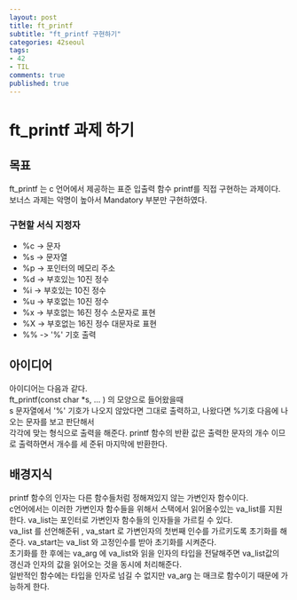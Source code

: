 ```yaml
---
layout: post
title: ft_printf
subtitle: "ft_printf 구현하기"
categories: 42seoul
tags:
- 42
- TIL
comments: true
published: true
---
```


# ft_printf 과제 하기

## 목표  

ft_printf 는 c 언어에서 제공하는 표준 입출력 함수 printf를 직접 구현하는 과제이다.  
보너스 과제는 악명이 높아서 Mandatory 부분만 구현하였다.  
  
  
### 구현할 서식 지정자  
- %c -> 문자
- %s -> 문자열
- %p -> 포인터의 메모리 주소
- %d -> 부호있는 10진 정수
- %i -> 부호있는 10진 정수
- %u -> 부호없는 10진 정수
- %x -> 부호없는 16진 정수 소문자로 표현 
- %X -> 부호없는 16진 정수 대문자로 표현
- %% -> '%' 기호 출력 

## 아이디어  

아이디어는 다음과 같다.  
ft_printf(const char *s, ... ) 의 모양으로 들어왔을때  
s 문자열에서 '%' 기호가 나오지 않았다면 그대로 출력하고, 나왔다면 %기호 다음에 나오는 문자를 보고 판단해서  
각각에 맞는 형식으로 출력을 해준다.  printf 함수의 반환 값은 출력한 문자의 개수 이므로 출력하면서 개수를 세 준뒤 마지막에 반환한다.  


## 배경지식  

printf 함수의 인자는 다른 함수들처럼 정해져있지 않는 가변인자 함수이다.  
c언어에서는 이러한 가변인자 함수들을 위해서 스택에서 읽어올수있는 va_list를 지원한다.
va_list는 포인터로 가변인자 함수들의 인자들을 가르킬 수 있다.  
va_list 를 선언해준뒤 , va_start 로 가변인자의 첫번째 인수를 가르키도록 초기화를 해준다. 
va_start는 va_list 와 고정인수를 받아 초기화를 시켜준다.  
초기화를 한 후에는 va_arg 에 va_list와 읽을 인자의 타입을 전달해주면 va_list값의 갱신과 인자의 값을 읽어오는 것을 동시에 처리해준다.  
일반적인 함수에는 타입을 인자로 넘길 수 없지만 va_arg 는 매크로 함수이기 때문에 가능하게 한다.  







